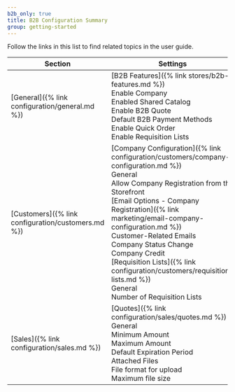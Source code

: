 ```yaml
---
b2b_only: true
title: B2B Configuration Summary
group: getting-started
---
```


Follow the links in this list to find related topics in the user guide.

|Section|Settings|
|--- |--- |
|[General]({% link configuration/general.md %})|[B2B Features]({% link stores/b2b-features.md %}) <br/>Enable Company <br/>Enabled Shared Catalog <br/>Enable B2B Quote <br/>Default B2B Payment Methods <br/>Enable Quick Order <br/>Enable Requisition Lists|
|[Customers]({% link configuration/customers.md %})|[Company Configuration]({% link configuration/customers/company-configuration.md %}) <br/>General <br/>Allow Company Registration from the Storefront <br/>[Email Options - Company Registration]({% link marketing/email-company-configuration.md %}) <br/>Customer-Related Emails <br/>Company Status Change <br/>Company Credit <br/>[Requisition Lists]({% link configuration/customers/requisition-lists.md %}) <br/>General <br/>Number of Requisition Lists|
|[Sales]({% link configuration/sales.md %})|[Quotes]({% link configuration/sales/quotes.md %}) <br/>General <br/>Minimum Amount <br/>Maximum Amount <br/>Default Expiration Period <br/>Attached Files <br/>File format for upload <br/>Maximum file size|
